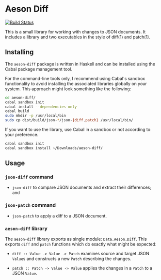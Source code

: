Aeson Diff
==========

[![Build Status][badge]][status]

This is a small library for working with changes to JSON documents. It includes
a library and two executables in the style of diff(1) and patch(1).

Installing
----------

The `aeson-diff` package is written in Haskell and can be installed using the
Cabal package management tool.

For the command-line tools only, I recommend using Cabal's sandbox
functionality to avoid installing the associated libraries globally on your
system. This approach might look something like the following:

````bash
cd aeson-diff/
cabal sandbox init
cabal install --dependencies-only
cabal build
sudo mkdir -p /usr/local/bin
sudo cp dist/build/json-*/json-{diff,patch} /usr/local/bin/
````

If you want to use the library, use Cabal in a sandbox or not according to your
preference.

````bash
cabal sandbox init
cabal sandbox install ~/Downloads/aeson-diff/
````

Usage
-----

### `json-diff` command

- `json-diff` to compare JSON documents and extract their differences; and

### `json-patch` command

- `json-patch` to apply a diff to a JSON document.

### `aeson-diff` library

The `aeson-diff` library exports as single module: `Data.Aeson.Diff`. This
exports `diff` and `patch` functions which do exactly what might be expected:

- `diff :: Value -> Value -> Patch` examines source and target JSON `Value`s
and constructs a new `Patch` describing the changes.

- `patch :: Patch -> Value -> Value` applies the changes in a `Patch` to a JSON
`Value`.

[badge]: https://travis-ci.org/thsutton/aeson-diff.svg?branch=master
[status]: https://travis-ci.org/thsutton/aeson-diff
